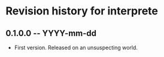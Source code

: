# Revision history for interprete

## 0.1.0.0 -- YYYY-mm-dd

* First version. Released on an unsuspecting world.
